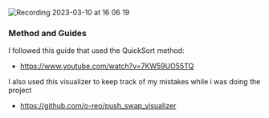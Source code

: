 
![Recording 2023-03-10 at 16 06 19](https://user-images.githubusercontent.com/87911989/224365124-c8e1f277-8992-4678-9158-b650784dc8b1.gif)


### Method and Guides

I followed this guide that used the QuickSort method: 
- https://www.youtube.com/watch?v=7KW59UO55TQ

I also used this visualizer to keep track of my mistakes while i was doing the project
- https://github.com/o-reo/push_swap_visualizer

